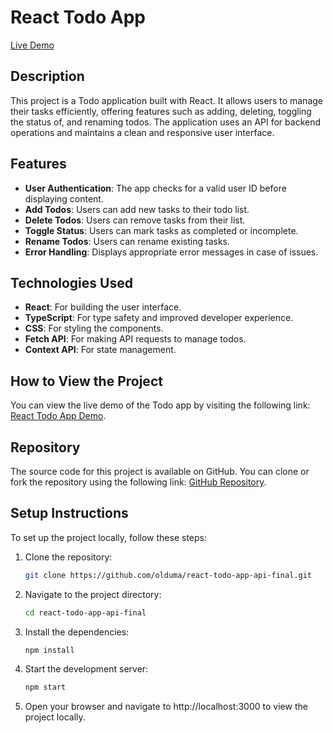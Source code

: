 # React Todo App

[Live Demo](https://olduma.github.io/react-todo-app-api-final/)

## Description

This project is a Todo application built with React. It allows users to manage their tasks efficiently, offering features such as adding, deleting, toggling the status of, and renaming todos. The application uses an API for backend operations and maintains a clean and responsive user interface.

## Features

- **User Authentication**: The app checks for a valid user ID before displaying content.
- **Add Todos**: Users can add new tasks to their todo list.
- **Delete Todos**: Users can remove tasks from their list.
- **Toggle Status**: Users can mark tasks as completed or incomplete.
- **Rename Todos**: Users can rename existing tasks.
- **Error Handling**: Displays appropriate error messages in case of issues.

## Technologies Used

- **React**: For building the user interface.
- **TypeScript**: For type safety and improved developer experience.
- **CSS**: For styling the components.
- **Fetch API**: For making API requests to manage todos.
- **Context API**: For state management.

## How to View the Project

You can view the live demo of the Todo app by visiting the following link: [React Todo App Demo](https://olduma.github.io/react-todo-app-api-final/).

## Repository

The source code for this project is available on GitHub. You can clone or fork the repository using the following link: [GitHub Repository](https://github.com/olduma/react-todo-app-api-final).

## Setup Instructions

To set up the project locally, follow these steps:

1. Clone the repository:
   ```bash
   git clone https://github.com/olduma/react-todo-app-api-final.git
   
2. Navigate to the project directory:
   ```bash
   cd react-todo-app-api-final

3. Install the dependencies:
   ```bash
   npm install

4. Start the development server:
   ```bash
   npm start

5. Open your browser and navigate to http://localhost:3000 to view the project locally.
